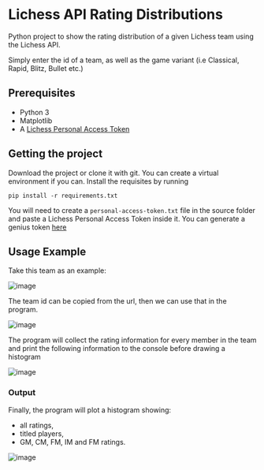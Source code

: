 # Lichess API Rating Distributions
Python project to show the rating distribution of a given Lichess team using the Lichess API.

Simply enter the id of a team, as well as the game variant (i.e Classical, Rapid, Blitz, Bullet etc.)


## Prerequisites
* Python 3
* Matplotlib
* A [Lichess Personal Access Token](https://lichess.org/account/oauth/token)


## Getting the project

Download the project or clone it with git. You can create a virtual environment if you can.
Install the requisites by running

```
pip install -r requirements.txt
```

You will need to create a `personal-access-token.txt` file in the source folder and paste a Lichess Personal Access Token inside it. 
You can generate a genius token [here](https://lichess.org/account/oauth/token)


## Usage Example
Take this team as an example:
 
![image](https://user-images.githubusercontent.com/63872314/132925237-dadb429e-7b5b-4259-802d-63dacc706a7d.png)

The team id can be copied from the url, then we can use that in the program.

![image](https://user-images.githubusercontent.com/63872314/132925330-7b417278-f8cf-4b33-9583-7a0156da5c26.png)

The program will collect the rating information for every member in the team and print the following information to the console before drawing a histogram

![image](https://user-images.githubusercontent.com/63872314/132925402-0d210696-2869-4e9a-affb-4045fa1d12f0.png)


### Output
Finally, the program will plot a histogram showing:

* all ratings,
* titled players,
* GM, CM, FM, IM and FM ratings.

![image](https://user-images.githubusercontent.com/63872314/132925572-25b0818d-c6f8-4640-a3c9-536c7a8af3e0.png)

 
